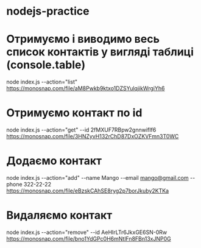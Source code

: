 # nodejs-practice

# Отримуємо і виводимо весь список контактів у вигляді таблиці (console.table)

node index.js --action="list"
https://monosnap.com/file/aM8Pwkb9ktxo1DZSYulqjikWrgiYh6

# Отримуємо контакт по id

node index.js --action="get" --id 2fMXUF7RBpw2gnnwifIf6
https://monosnap.com/file/3HNZyvH132rChD87DxOZKVFmn3T0WC

# Додаємо контакт

node index.js --action="add" --name Mango --email mango@gmail.com --phone 322-22-22
https://monosnap.com/file/eBzskCAhSE8ryg2p7borJkuby2KTKa

# Видаляємо контакт

node index.js --action="remove" --id AeHIrLTr6JkxGE6SN-0Rw
https://monosnap.com/file/bno1YdGPc0H6mNtlFn8FBn13xJNP0G
